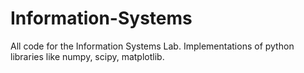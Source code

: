 # Information-Systems
All code for the Information Systems Lab. Implementations of python libraries like numpy, scipy, matplotlib.
